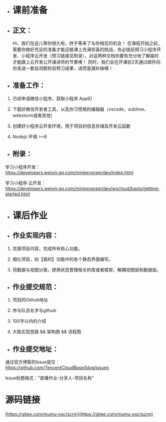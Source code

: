- # 课前准备
- ## 正文：
     Hi，我们在这儿等你很久啦，终于等来了与你相见的机会！
在课程开始之前，需要你做好充足的准备才能迎接课上充满惊喜的挑战，务必提前预习小程序开发、小程序云开发（预习链接见附录），对这两种文档你要有充分地了解届时才能跟上云开发公开课讲师的节奏噢！
	同时，我们会在开课前2天通过邮件向你发送一套自测题检验预习成果，进而查漏补缺噢！

- ## 准备工作：
1. 已经申请微信小程序，获取小程序 AppID

2. 下载好微信开发者工具，以及你习惯用的编辑器（vscode，sublime、webstorm或者其他）

3. 创建好小程序云开发环境，用于项目的信息存储及开发云函数

4. Nodejs 环境 >=8

- ## 附录：

学习小程序开发：<https://developers.weixin.qq.com/miniprogram/dev/index.html>

学习小程序·云开发：<https://developers.weixin.qq.com/miniprogram/dev/wxcloud/basis/getting-started.html>


- # 课后作业
- ## 作业实现内容：
1.	完善项目内容，完成所有核心功能。

2.	细化项目，如【我的】功能中的各个静态界面编写。

3.	将数据与视图分离，使用状态管理相关的库或者框架，解耦视图层和数据层。

- ## 作业提交规范：
1.	项目的Github地址

2.	参与队员名字与github

3.	100字以内的介绍

4.	大致实现思路 && 架构图 && 流程图

- ## 作业提交地址：
通过官方博客的Issue提交：<https://github.com/TencentCloudBase/blog/issues>

Issue标题格式：”直播作业-分享人-项目名称”

# 源码链接
[https://gitee.com/mumu-osc/scrm](https://gitee.com/mumu-osc/scrm)
